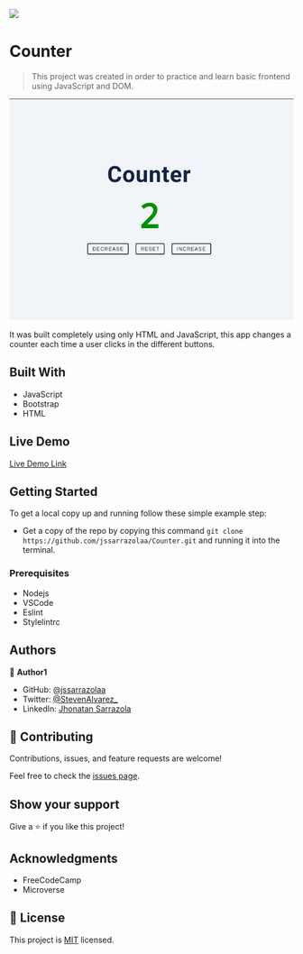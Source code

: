 ![](https://img.shields.io/badge/Microverse-blueviolet)

# Counter

> This project was created in order to practice and learn basic frontend using JavaScript and DOM.

![screenshot](./img/app_screenshot.png)

It was built completely using only HTML and JavaScript, this app changes a counter each time a user clicks in the different buttons.

## Built With

- JavaScript
- Bootstrap
- HTML

## Live Demo

[Live Demo Link](https://jssarrazolaa.github.io/Counter/)


## Getting Started

To get a local copy up and running follow these simple example step:

- Get a copy of the repo by copying this command `git clone https://github.com/jssarrazolaa/Counter.git`
and running it into the terminal. 

### Prerequisites

- Nodejs
- VSCode
- Eslint
- Stylelintrc

## Authors

👤 **Author1**

- GitHub: [@jssarrazolaa](https://github.com/jssarrazolaa)
- Twitter: [@StevenAlvarez_](https://twitter.com/StevenAlvarez_)
- LinkedIn: [Jhonatan Sarrazola](https://www.linkedin.com/in/jhonatansarrazola/)


## 🤝 Contributing

Contributions, issues, and feature requests are welcome!

Feel free to check the [issues page](https://github.com/jssarrazolaa/Counter/issues).

## Show your support

Give a ⭐️ if you like this project!

## Acknowledgments

- FreeCodeCamp
- Microverse

## 📝 License

This project is [MIT](lic.url) licensed.
